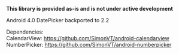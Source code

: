 **This library is provided as-is and is not under active development**

Android 4.0 DatePicker backported to 2.2  

Dependencies:  
CalendarView: https://github.com/SimonVT/android-calendarview  
NumberPicker: https://github.com/SimonVT/android-numberpicker
